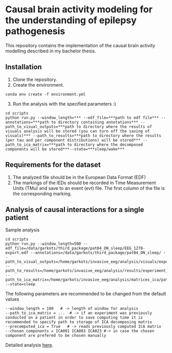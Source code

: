 # Causal brain activity modeling for the understanding of epilepsy pathogenesis

This repository contains the implementation of the causal brain activity modelling described in my bachelor thesis. 

## Installation
1. Clone the repository.
2. Create the environment.
```
conda env create -f environment.yml
```
3. Run the analysis with the specified parameters :) 
```
cd scripts
python run.py --window_length=*** --edf_file=***path to edf file*** --annotations=***path to directory containing annotations*** --path_to_visual_outputs=***path to directory where the results of visuals analysis will be stored (you can turn off the saving of visuals)*** --path_to_results=***path to directory where the results (per tau and per component distributions) will be stored*** --path_to_ica_matrix=***path to directory where the decomposed components will be stored***--state=***sleep/wake***
```

## Requirements for the dataset
1) The analyzed file should be in the European Data Format (EDF)
2) The markings of the IEDs should be recorded in Time Measurement Units (TMu) and save to an event (evt) file. The first column of the file is the corresponding marking.

## Analysis of causal interactions for a single patient 

Sample analysis
```
cd scripts
python run.py --window_length=500 --edf_file=/data/garkots/third_package/pat04_ON_sleep/EEG_1278-export.edf --annotations=/data/garkots/third_package/pat04_ON_sleep/ --path_to_visual_outputs=/home/garkots/invasive_eeg/analysis/visuals/experiment_window_500/pat4/sleep --path_to_results=/home/garkots/invasive_eeg/analysis/results/experiment_window_500/pat4/sleep --path_to_ica_matrix=/home/garkots/invasive_eeg/analysis/matrices_ica/pat4/sleep --state=sleep
```
The following parameters are recommended to be changed from the default values

```
--window_length = 100   # -> length of window for analysis
--path_to_ica_matrix = ...  # -> if an experiment was previously conducted on a patient in order to save computing time it is recommended to specify path to storage of ICA decomposing matrix
--precomputed_ica = True   # -> reads previously computed ICA matrix 
--chosen_components = ICA001 ICA003 ICA023 #-> in case the chosen component are prefered to be chosen manually 
```


Detailed analysis [here](https://docs.google.com/presentation/d/1pNNhWa_rgkRxldGc8owuecJ4eIycxf3pHaG_A0dXX5g/edit?usp=sharing).
